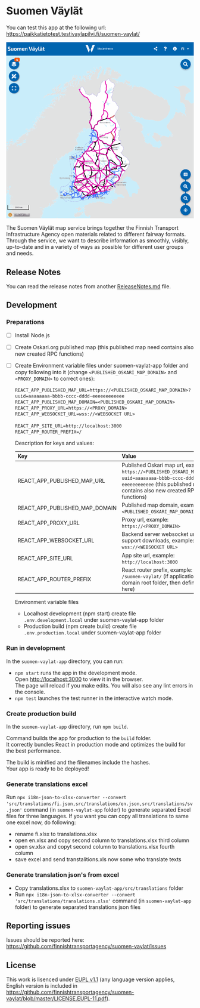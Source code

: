 # Suomen Väylät

You can test this app at the following url: https://paikkatietotest.testivaylapilvi.fi/suomen-vaylat/

![Screenshot](screenshot.gif)

The Suomen Väylät map service brings together the Finnish Transport Infrastructure Agency open materials related to different fairway formats. Through the service, we want to describe information as smoothly, visibly, up-to-date and in a variety of ways as possible for different user groups and needs.

## Release Notes

You can read the release notes from another [ReleaseNotes.md](ReleaseNotes.md) file.

## Development

### Preparations
- [ ] Install Node.js
- [ ] Create Oskari.org published map (this published map need contains also new created RPC functions)
- [ ] Create Environment variable files under suomen-vaylat-app folder and copy following into it (change `<PUBLISHED_OSKARI_MAP_DOMAIN>` and `<PROXY_DOMAIN>` to correct ones):
    ```
    REACT_APP_PUBLISHED_MAP_URL=https://<PUBLISHED_OSKARI_MAP_DOMAIN>?uuid=aaaaaaaa-bbbb-cccc-dddd-eeeeeeeeeeee
    REACT_APP_PUBLISHED_MAP_DOMAIN=<PUBLISHED_OSKARI_MAP_DOMAIN>
    REACT_APP_PROXY_URL=https://<PROXY_DOMAIN>
    REACT_APP_WEBSOCKET_URL=wss://<WEBSOCKET URL>

    REACT_APP_SITE_URL=http://localhost:3000
    REACT_APP_ROUTER_PREFIX=/
    ```

    Description for keys and values:

    | Key                            | Value                                                                                                                                                                                        |
    |--------------------------------|----------------------------------------------------------------------------------------------------------------------------------------------------------------------------------------------|
    | REACT_APP_PUBLISHED_MAP_URL    | Published Oskari map url, example: `https://<PUBLISHED_OSKARI_MAP_DOMAIN>?uuid=aaaaaaaa-bbbb-cccc-dddd-eeeeeeeeeeee` (this published map need contains also new created RPC functions)       |
    | REACT_APP_PUBLISHED_MAP_DOMAIN | Published map domain, example: `<PUBLISHED_OSKARI_MAP_DOMAIN>`                                                                                                                               |
    | REACT_APP_PROXY_URL            | Proxy url, example: `https://<PROXY_DOMAIN>`                                                                                                                                                 |
    | REACT_APP_WEBSOCKET_URL        | Backend server websocket url for support downloads, example: `wss://<WEBSOCKET URL>`                                                                                                         |
    | REACT_APP_SITE_URL             | App site url, example: `http://localhost:3000`                                                                                                                                               |
    | REACT_APP_ROUTER_PREFIX        | React router prefix, example: `/` or `/suomen-vaylat/`  (if application is not in domain root folder, then define subfolder here)                                                            |


    Environment variable files

  * Localhost development (npm start) create file `.env.development.local` under suomen-vaylat-app folder
  * Production build (npm create build) create file `.env.production.local` under suomen-vaylat-app folder


### Run in development

In the `suomen-vaylat-app` directory, you can run:

- `npm start` runs the app in the development mode.\
  Open [http://localhost:3000](http://localhost:3000) to view it in the browser.\
  The page will reload if you make edits. You will also see any lint errors in the console.
- `npm test` launches the test runner in the interactive watch mode.

### Create production build

In the `suomen-vaylat-app` directory, run `npm build`.

Command builds the app for production to the `build` folder.\
It correctly bundles React in production mode and optimizes the build for the best performance.

The build is minified and the filenames include the hashes.\
Your app is ready to be deployed!

### Generate translations excel

Run `npx i18n-json-to-xlsx-converter --convert 'src/translations/fi.json,src/translations/en.json,src/translations/sv.json'` command (in `suomen-vaylat-app` folder) to generate separated Excel files for three languages.
If you want you can copy all translations to same one excel now, do following:
- rename fi.xlsx to translations.xlsx
- open en.xlsx and copy second column to translations.xlsx third column
- open sv.xlsx and copyt second column to translations.xlsx fourth column
- save excel and send transtalitions.xls now some who translate texts

### Generate translation json's from excel

- Copy translations.xlsx to `suomen-vaylat-app/src/translations` folder
- Run `npx i18n-json-to-xlsx-converter --convert 'src/translations/translations.xlsx'` command (in `suomen-vaylat-app` folder) to generate separated translations json files

## Reporting issues

Issues should be reported here: https://github.com/finnishtransportagency/suomen-vaylat/issues

## License

This work is lisenced under [EUPL v1.1](https://joinup.ec.europa.eu/software/page/eupl/licence-eupl)
(any language version applies, English version is included in https://github.com/finnishtransportagency/suomen-vaylat/blob/master/LICENSE.EUPL-11.pdf).
